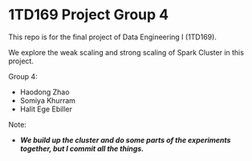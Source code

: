 # 1TD169 Project Group 4

This repo is for the final project of Data Engineering I (1TD169). 

We explore the weak scaling and strong scaling of Spark Cluster in this project.

Group 4:
- Haodong Zhao
- Somiya Khurram
- Halit Ege Ebiller


Note: 
  - ***We build up the cluster and do some parts of the experiments together, but I commit all the things.***
  
